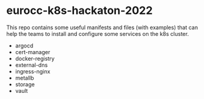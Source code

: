 # eurocc-k8s-hackaton-2022

This repo contains some useful manifests and files (with examples) that can help the teams to install and configure some services on the k8s cluster.

* argocd
* cert-manager
* docker-registry
* external-dns
* ingress-nginx
* metallb
* storage
* vault
  
